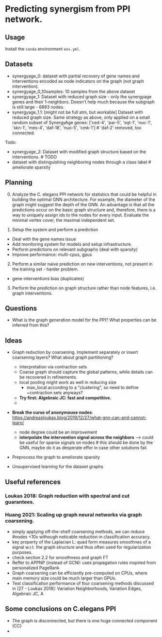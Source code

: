 # Predicting synergism from PPI network.

## Usage

Install the `conda` environment `env.yml`.

## Datasets

- synergyage_0: dataset with partial recovery of gene names and interventions encoded as node indicators on the graph (not graph intervention).
- synergyage_0_10samples: 10 samples from the above dataset
- synergyage_1: Dataset with reduced graph size - only the synergyage genes and their 1-neighbors. Doesn't help much because the subgraph is still large - 6893 nodes.
- synergyage_1.1: [might not be full atm, but workable] Dataset with reduced graph size. Same strategy as above, only applied on a small random subset of SynergyAge genes: ['ced-4', 'par-5', 'sqt-1', 'nuc-1', 'skn-1', 'mes-4', 'daf-18', 'nuo-5', 'cmk-1']  # 'daf-2' removed, too connected.

Todo:
- synergyage_2: Dataset with modified graph structure based on the interventions.  # TODO
- dataset with distinguishing neighboring nodes through a class label  # ameliorate sparsity

## Planning

0. Analyze the C. elegans PPI network for statistics that could be helpful in building the optimal GNN architecture. For example, the diameter of the graph might suggest the depth of the GNN. An advantage is that all the predictions occur on the basic graph structure and, therefore, there is a way to uniquely assign ids to the nodes for every input. Evaluate the minimal vertex cover, the maximal independent set.

1. Setup the system and perform a prediction

- Deal with the gene names issue
- Add monitoring system for models and setup infrastructure.
- Perform predictions on relevant subgraphs (deal with sparsity)
- Improve performance: multi-cpus, gpus

2. Perform a similar naive prediction on new interventions, not present in the training set - harder problem.
- gene interventions bias (duplicates)

3. Perform the prediction on graph structure rather than node features, i.e. graph interventions.


## Questions

- What is the graph generation model for the PPI? What  properties can be inferred from this?


## Ideas

- Graph reduction by coarsening. Implement separately or insert coarsening layers? What about graph partitioning?
    - Interpretation via contraction sets
    - Coarse graph should capture the global patterns, while details can be recovered in refinements.
    - local pooling might work as well in reducing size
        - max_local according to a "clustering", so need to define ~contraction sets anyways?
    - **Try first: Algebraic JC: fast and competitive.**
    - 

- **Break the curse of anonymouse nodes**: https://andreasloukas.blog/2019/12/27/what-gnn-can-and-cannot-learn/
    - node degree could be an improvement
    - **interpolate the intervention signal across the neighbors** --> could be useful for sparse signals on nodes  # this should be done by the GNN, maybe do it as desperate effor in case other solutions fail.

- Preprocess the graph to ameliorate sparsity

- Unsupervised learning for the dataset graphs

## Useful references

### Loukas 2018: Graph reduction with spectral and cut guarantees.

### Huang 2021: Scaling up graph neural networks via graph coarsening.
- simply applying off-the-shelf coarsening methods, we can reduce #nodes <10x withough noticable reduction in classification accuracy.
- key property of the Laplacian L: quad form measures smoothnes of a signal w.r.t. the graph structure and thus often used for regularization purposes.
- check section 2.2 for smoothness and graph FT
- Reffer to APPNP (instead of GCN): uses propagation rules inspired from personalized PageRank
- Graph coarsening can be efficiently pre-computed on CPUs, where main memory size could be much larger than GPUs.
- Test classification performance of four coarsening methods discussed in \[27 - Loukas 2018\]: Variation Neighborhoods, Variation Edges, Algebraic JC, A

## Some conclusions on C.elegans PPI

- The graph is disconnected, but there is one huge connected component (CC)
- 